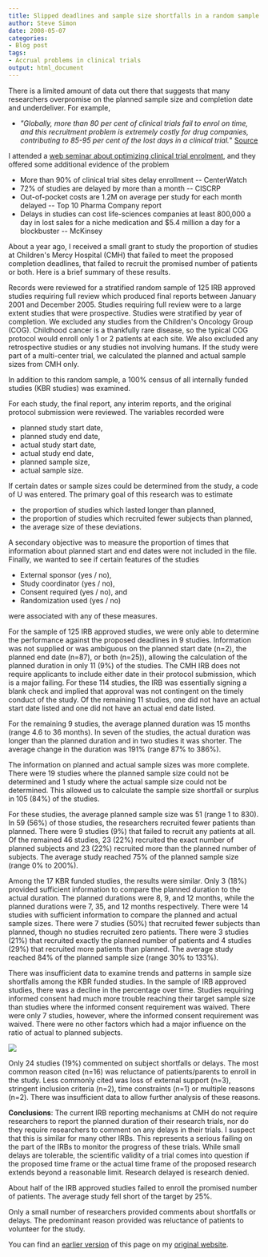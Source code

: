 ```yaml
---
title: Slipped deadlines and sample size shortfalls in a random sample of research studies
author: Steve Simon
date: 2008-05-07
categories:
- Blog post
tags:
- Accrual problems in clinical trials
output: html_document
---
```


There is a limited amount of data out there that suggests that many
researchers overpromise on the planned sample size and completion date
and underdeliver. For example,

+ *"Globally, more than 80 per cent of clinical trials fail to enrol on
time, and this recruitment problem is extremely costly for drug
companies, contributing to 85-95 per cent of the lost days in a
clinical trial.*" [Source][phar1]

I attended a [web seminar about optimizing clinical trial enrolment][med1], and they offered some additional evidence of the problem

+ More than 90% of clinical trial sites delay enrollment -- CenterWatch
+ 72% of studies are delayed by more than a month -- CISCRP
+ Out-of-pocket costs are 1.2M on average per study for each month delayed -- Top 10 Pharma Company report
+ Delays in studies can cost life-sciences companies at least 800,000 a day in lost sales for a niche medication and $5.4 million a day for a blockbuster -- McKinsey

About a year ago, I received a small grant to study the proportion of studies at Children's Mercy Hospital (CMH) that failed to meet the proposed completion deadlines, that failed to recruit the promised number of patients or both. Here is a brief summary of these results.

Records were reviewed for a stratified random sample of 125 IRB approved studies requiring full review which produced final reports between January 2001 and December 2005. Studies requiring full review were to a large extent studies that were prospective. Studies were stratified by year of completion. We excluded any studies from the Children's Oncology Group (COG). Childhood cancer is a thankfully rare disease, so the typical COG protocol would enroll only 1 or 2 patients at each site. We also excluded any retrospective studies or any studies not involving humans. If the study were part of a multi-center trial, we calculated the planned and actual sample sizes from CMH only.

In addition to this random sample, a 100% census of all internally funded studies (KBR studies) was examined.

For each study, the final report, any interim reports, and the original protocol submission were reviewed. The variables recorded were

+ planned study start date,
+ planned study end date,
+ actual study start date,
+ actual study end date,
+ planned sample size,
+ actual sample size.

If certain dates or sample sizes could be determined from the study, a code of U was entered. The primary goal of this research was to estimate

+ the proportion of studies which lasted longer than planned,
+ the proportion of studies which recruited fewer subjects than planned,
+ the average size of these deviations.

A secondary objective was to measure the proportion of times that information about planned start and end dates were not included in the file. Finally, we wanted to see if certain features of the studies

+ External sponsor (yes / no),
+ Study coordinator (yes / no),
+ Consent required (yes / no), and
+ Randomization used (yes / no)

were associated with any of these measures.

For the sample of 125 IRB approved studies, we were only able to determine the performance against the proposed deadlines in 9 studies. Information was not supplied or was ambiguous on the planned start date (n=2), the planned end date (n=87), or both (n=25)), allowing the calculation of the planned duration in only 11 (9%) of the studies.   The CMH IRB does not require applicants to include either date in their protocol submission, which is a major failing. For these 114 studies, the IRB was essentially signing a blank check and implied that approval was not contingent on the timely conduct of the study. Of the remaining 11 studies, one did not have an actual start date listed and one did not have an actual end date listed.

For the remaining 9 studies, the average planned duration was 15 months (range 4.6 to 36 months). In seven of the studies, the actual duration was longer than the planned duration and in two studies it was shorter. The average change in the duration was 191% (range 87% to 386%).

The information on planned and actual sample sizes was more complete. There were 19 studies where the planned sample size could not be determined and 1 study where the actual sample size could not be determined. This allowed us to calculate the sample size shortfall or surplus in 105 (84%) of the studies.

For these studies, the average planned sample size was 51 (range 1 to 830). In 59 (56%) of those studies, the researchers recruited fewer patients than planned. There were 9 studies (9%) that failed to recruit any patients at all. Of the remained 46 studies, 23 (22%) recruited the exact number of planned subjects and 23 (22%) recruited more than the planned number of subjects. The average study reached 75% of the planned sample size (range 0% to 200%).

Among the 17 KBR funded studies, the results were similar. Only 3 (18%) provided sufficient information to compare the planned duration to the actual duration. The planned durations were 8, 9, and 12 months, while the planned durations were 7, 35, and 12 months respectively. There were 14 studies with sufficient information to compare the planned and actual sample sizes. There were 7 studies (50%) that recruited fewer subjects than planned, though no studies recruited zero patients. There were 3 studies (21%) that recruited exactly the planned number of patients and 4 studies (29%) that recruited more patients than planned. The average study reached 84% of the planned sample size (range 30% to 133%).

There was insufficient data to examine trends and patterns in sample size shortfalls among the KBR funded studies. In the sample of IRB approved studies, there was a decline in the percentage over time. Studies requiring informed consent had much more trouble reaching their target sample size than studies where the informed consent requirement was waived. There were only 7 studies, however, where the informed consent requirement was waived.   There were no other factors which had a major influence on the ratio of actual to planned subjects.  

![](http://www.pmean.com/new-images/08/SlippedDeadlines-0801.gif)

Only 24 studies (19%) commented on subject shortfalls or delays. The most common reason cited (n=16) was reluctance of patients/parents to enroll in the study. Less commonly cited was loss of external support (n=3), stringent inclusion criteria (n=2), time constraints (n=1) or multiple reasons (n=2). There was insufficient data to allow further analysis of these reasons.

**Conclusions**: The current IRB reporting mechanisms at CMH do not require researchers to report the planned duration of their research trials, nor do they require researchers to comment on any delays in their trials. I suspect that this is similar for many other IRBs. This represents a serious failing on the part of the IRBs to monitor the progress of these trials. While small delays are tolerable, the scientific validity of a trial comes into question if the proposed time frame or the actual time frame of the proposed research extends beyond a reasonable limit. Research delayed is research denied.

About half of the IRB approved studies failed to enroll the promised number of patients. The average study fell short of the target by 25%.

Only a small number of researchers provided comments about shortfalls or delays. The predominant reason provided was reluctance of patients to volunteer for the study.

You can find an [earlier version][sim1] of this page on my [original website][sim2].

[sim1]: http://www.pmean.com/08/SlippedDeadlines.html
[sim2]: http://www.pmean.com/original_site.html

[med1]: http://www.medconference.net/predictability2
[phar1]: http://www.in-pharmatechnologist.com/news/ng.asp?n=68150-chiltern-india-cost-clinical-trial-regulatory